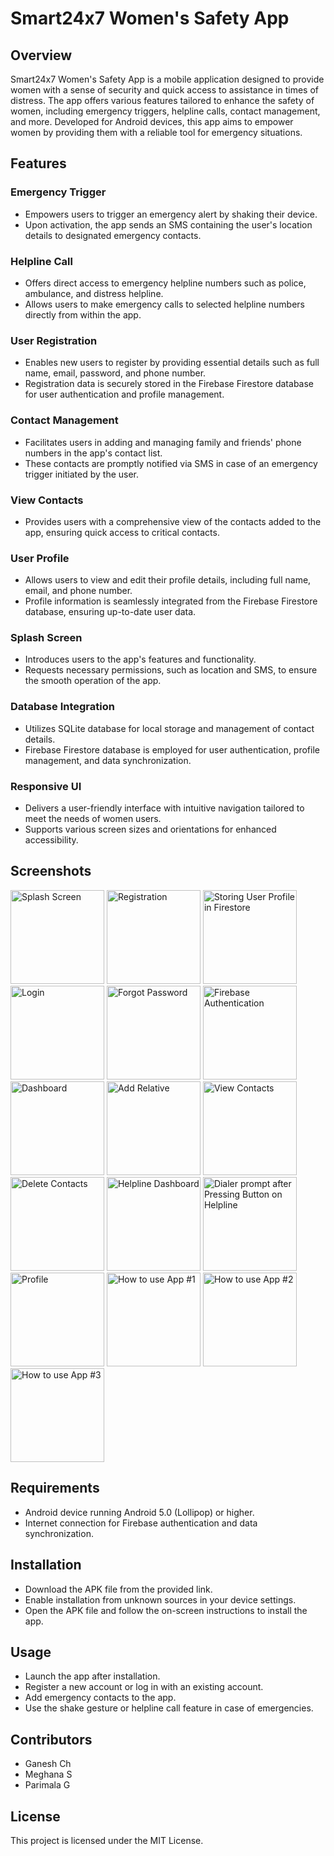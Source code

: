 # Smart24x7 Women's Safety App

## Overview

Smart24x7 Women's Safety App is a mobile application designed to provide women with a sense of security and quick access to assistance in times of distress. The app offers various features tailored to enhance the safety of women, including emergency triggers, helpline calls, contact management, and more. Developed for Android devices, this app aims to empower women by providing them with a reliable tool for emergency situations.

## Features

### Emergency Trigger

- Empowers users to trigger an emergency alert by shaking their device.
- Upon activation, the app sends an SMS containing the user's location details to designated emergency contacts.

### Helpline Call

- Offers direct access to emergency helpline numbers such as police, ambulance, and distress helpline.
- Allows users to make emergency calls to selected helpline numbers directly from within the app.

### User Registration

- Enables new users to register by providing essential details such as full name, email, password, and phone number.
- Registration data is securely stored in the Firebase Firestore database for user authentication and profile management.

### Contact Management

- Facilitates users in adding and managing family and friends' phone numbers in the app's contact list.
- These contacts are promptly notified via SMS in case of an emergency trigger initiated by the user.

### View Contacts

- Provides users with a comprehensive view of the contacts added to the app, ensuring quick access to critical contacts.

### User Profile

- Allows users to view and edit their profile details, including full name, email, and phone number.
- Profile information is seamlessly integrated from the Firebase Firestore database, ensuring up-to-date user data.

### Splash Screen

- Introduces users to the app's features and functionality.
- Requests necessary permissions, such as location and SMS, to ensure the smooth operation of the app.

### Database Integration

- Utilizes SQLite database for local storage and management of contact details.
- Firebase Firestore database is employed for user authentication, profile management, and data synchronization.

### Responsive UI

- Delivers a user-friendly interface with intuitive navigation tailored to meet the needs of women users.
- Supports various screen sizes and orientations for enhanced accessibility.

## Screenshots

<img src="Screenshots/0.splashscreen.png" alt="Splash Screen" width="150">
<img src="Screenshots/1.registration.png" alt="Registration" width="150">
<img src="Screenshots/3.Storing-UserProfile.png" alt="Storing User Profile in Firestore" width="150">
<img src="Screenshots/4.login.png" alt="Login" width="150">
<img src="Screenshots/5.forgotpassUI.png" alt="Forgot Password" width="150">
<img src="Screenshots/6.firebase.png" alt="Firebase Authentication" width="150">
<img src="Screenshots/7.dashboard.png" alt="Dashboard" width="150">
<img src="Screenshots/8.addcontact.png" alt="Add Relative" width="150">
<img src="Screenshots/9.viewcontacts.png" alt="View Contacts" width="150">
<img src="Screenshots/10.deletecontactsUI.png" alt="Delete Contacts" width="150">
<img src="Screenshots/10.helpline.png" alt="Helpline Dashboard" width="150">
<img src="Screenshots/11.dialerexample.png" alt="Dialer prompt after Pressing Button on Helpline" width="150">
<img src="Screenshots/13.MyProfile.png" alt="Profile" width="150">
<img src="Screenshots/14.howto1.png" alt="How to use App #1" width="150">
<img src="Screenshots/15.howto2.png" alt="How to use App #2" width="150">
<img src="Screenshots/16.howto3.png" alt="How to use App #3" width="150">


## Requirements

- Android device running Android 5.0 (Lollipop) or higher.
- Internet connection for Firebase authentication and data synchronization.

## Installation

- Download the APK file from the provided link.
- Enable installation from unknown sources in your device settings.
- Open the APK file and follow the on-screen instructions to install the app.

## Usage

- Launch the app after installation.
- Register a new account or log in with an existing account.
- Add emergency contacts to the app.
- Use the shake gesture or helpline call feature in case of emergencies.

## Contributors

- Ganesh Ch
- Meghana S
- Parimala G

## License

This project is licensed under the MIT License.

